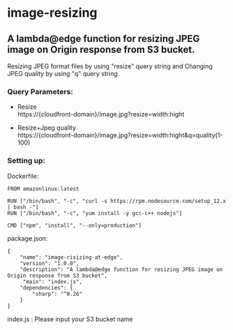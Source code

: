 # image-resizing
## A lambda@edge function for resizing JPEG image on Origin response from S3 bucket.
Resizing JPEG format files by using "resize" query string and Changing JPEG quality by using "q" query string.

### Query Parameters:

* Resize  
	https://{cloudfront-domain}/image.jpg?resize=width:hight

*	Resize+Jpeg quality  
https://{cloudfront-domain}/image.jpg?resize=width:hight&q=quality(1-100)
 

### Setting up:
Dockerfile:
```
FROM amazonlinux:latest

RUN ["/bin/bash", "-c", "curl -s https://rpm.nodesource.com/setup_12.x | bash -"]
RUN ["/bin/bash", "-c", "yum install -y gcc-c++ nodejs"]

CMD ["npm", "install", "--only=production"]

```

package.json:
```
{
    "name": "image-risizing-at-edge",
    "version": "1.0.0",
    "description": "A lambda@edge function for resizing JPEG image on Origin response from S3 bucket",
     "main": "index.js",
    "dependencies": {
        "sharp": "^0.26"
    }
}
```

index.js : Please input your S3 bucket name <S3 Bucket>

